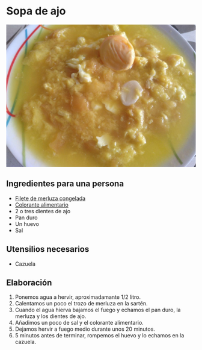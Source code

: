 # Sopa de ajo

![](images/sopa-ajo-full.jpg)

## Ingredientes para una persona

* [Filete de merluza congelada](ingredients/filetes-merluza-congelada.md)
* [Colorante alimentario](ingredients/colorante-alimentario.md)
* 2 o tres dientes de ajo
* Pan duro
* Un huevo
* Sal

## Utensilios necesarios

* Cazuela

## Elaboración

1. Ponemos agua a hervir, aproximadamante 1/2 litro.
1. Calentamos un poco el trozo de merluza en la sartén.
1. Cuando el agua hierva bajamos el fuego y echamos el pan duro, la merluza y los dientes de ajo.
1. Añadimos un poco de sal y el colorante alimentario.
1. Dejamos hervir a fuego medio durante unos 20 minutos.
1. 5 minutos antes de terminar, rompemos el huevo y lo echamos en la cazuela.
